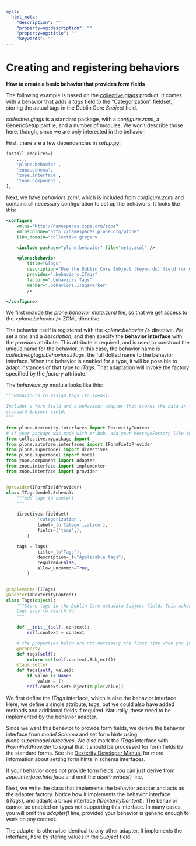 ```yaml
---
myst:
  html_meta:
    "description": ""
    "property=og:description": ""
    "property=og:title": ""
    "keywords": ""
---
```


# Creating and registering behaviors

**How to create a basic behavior that provides form fields**

The following example is based on the [collective.gtags] product.
It comes with a behavior that adds a *tags* field to the “Categorization” fieldset, storing the actual tags in the Dublin Core *Subject* field.

*collective.gtags* is a standard package, with a *configure.zcml*, a GenericSetup profile, and a number of modules.
We won’t describe those here, though, since we are only interested in the behavior.

First, there are a few dependencies in *setup.py*:

```python
install_requires=[
    ...,
    'plone.behavior',
    'zope.schema',
    'zope.interface',
    'zope.component',
],
```

Next, we have *behaviors.zcml*, which is included from *configure.zcml* and contains all necessary configuration to set up the behaviors.
It looks like this:

```xml
<configure
    xmlns="http://namespaces.zope.org/zope"
    xmlns:plone="http://namespaces.plone.org/plone"
    i18n_domain="collective.gtags">

    <include package="plone.behavior" file="meta.zcml" />

    <plone:behavior
        title="GTags"
        description="Use the Dublin Core Subject (keywords) field for Google Code like tags."
        provides=".behaviors.ITags"
        factory=".behaviors.Tags"
        marker=".behaviors.ITagsMarker"
        />

</configure>
```

We first include the *plone.behavior meta.zcml* file, so that we get access to the *\<plone:behavior />* ZCML directive.

The behavior itself is registered with the *\<plone:behavior />* directive.
We set a *title* and a *description*, and then specify the **behavior interface** with the *provides* attribute.
This attribute is required, and is used to construct the unique name for the behavior.
In this case, the behavior name is *collective.gtags.behaviors.ITags*, the full dotted name to the behavior interface.
When the behavior is enabled for a type, it will be possible to adapt instances of that type to *ITags*.
That adaptation will invoke the factory specified by the *factory* attribute.

The *behaviors.py* module looks like this:

```python
"""Behaviours to assign tags (to ideas).

Includes a form field and a behaviour adapter that stores the data in the
standard Subject field.
"""

from plone.dexterity.interfaces import DexterityContent
# if your package was made with mr.bob, add your MessageFactory like this:
from collective.mypackage import _
from plone.autoform.interfaces import IFormFieldProvider
from plone.supermodel import directives
from plone.supermodel import model
from zope.component import adapter
from zope.interface import implementer
from zope.interface import provider


@provider(IFormFieldProvider)
class ITags(model.Schema):
    """Add tags to content
    """

    directives.fieldset(
            'categorization',
            label=_(u'Categorization'),
            fields=('tags',),
        )

    tags = Tags(
            title=_(u"Tags"),
            description=_(u"Applicable tags"),
            required=False,
            allow_uncommon=True,
        )


@implementer(ITags)
@adapter(IDexterityContent)
class Tags(object):
    """Store tags in the Dublin Core metadata Subject field. This makes
    tags easy to search for.
    """

    def __init__(self, context):
        self.context = context

    # the properties below are not necessary the first time when you just want to see your added field(s)
    @property
    def tags(self):
        return set(self.context.Subject())
    @tags.setter
    def tags(self, value):
        if value is None:
            value = ()
        self.context.setSubject(tuple(value))
```

We first define the *ITags* interface, which is also the behavior interface.
Here, we define a single attribute, *tags*, but we could also have added methods and additional fields if required.
Naturally, these need to be implemented by the behavior adapter.

Since we want this behavior to provide form fields, we derive the behavior interface from *model.Schema* and set form hints using
*plone.supermodel.directives*.
We also mark the *ITags* interface with *IFormFieldProvider* to signal that it should be processed for form fields by the standard forms.
See the [Dexterity Developer Manual] for more information about setting form hints in schema interfaces.

If your behavior does not provide form fields, you can just derive from *zope.interface.Interface* and omit the *alsoProvides()* line.

Next, we write the class that implements the behavior adapter and acts as the adapter factory.
Notice how it implements the behavior interface (*ITags*), and adapts a broad interface *(IDexterityContent*).
The behavior cannot be enabled on types not supporting this interface.
In many cases, you will omit the *adapter()* line, provided your behavior is generic enough to work on any context.

The adapter is otherwise identical to any other adapter.
It implements the interface, here by storing values in the *Subject* field.

[collective.gtags]: http://svn.plone.org/svn/collective/collective.gtags
[dexterity developer manual]: ../index.html
